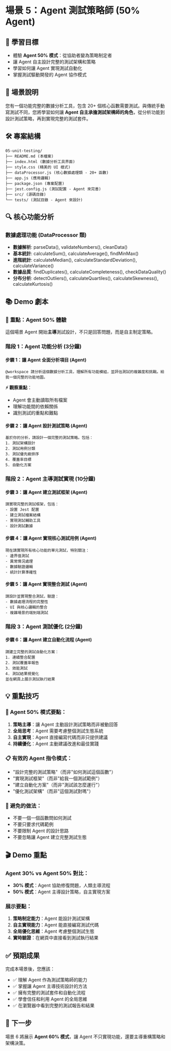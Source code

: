 # 場景 5：Agent 測試策略師 (50% Agent)

## 🎯 學習目標
- 體驗 **Agent 50% 模式**：從協助者變為策略制定者
- 讓 Agent 自主設計完整的測試架構和策略
- 學習如何讓 Agent 實現測試自動化
- 掌握測試驅動開發的 Agent 協作模式

## 📝 場景說明
您有一個功能完整的數據分析工具，包含 20+ 個核心函數需要測試。與傳統手動寫測試不同，您將學習如何讓 **Agent 自主承擔測試架構師的角色**，從分析功能到設計測試策略，再到實現完整的測試套件。

## 🛠️ 專案結構
```
05-unit-testing/
├── README.md (本檔案)
├── index.html (數據分析工具界面)
├── style.css (精美的 UI 樣式)
├── dataProcessor.js (核心數據處理類 - 20+ 函數)
├── app.js (應用邏輯)
├── package.json (專案配置)
├── jest.config.js (測試配置 - Agent 來完善)
├── src/ (源碼目錄)
└── tests/ (測試目錄 - Agent 來設計)
```

## 🔍 核心功能分析

### 數據處理功能 (DataProcessor 類)
- **數據解析**: parseData(), validateNumbers(), cleanData()
- **基本統計**: calculateSum(), calculateAverage(), findMinMax()
- **進階統計**: calculateMedian(), calculateStandardDeviation(), calculateVariance()
- **數據品質**: findDuplicates(), calculateCompleteness(), checkDataQuality()
- **分布分析**: detectOutliers(), calculateQuartiles(), calculateSkewness(), calculateKurtosis()

## 📚 Demo 劇本

### 🌟 **重點：Agent 50% 體驗**
這個場景 Agent 開始**主導**測試設計，不只是回答問題，而是自主制定策略。

### 階段 1：Agent 功能分析 (3分鐘)

#### 步驟 1：讓 Agent 全面分析項目 (Agent)
```
@workspace 請分析這個數據分析工具，理解所有功能模組，並評估測試的複雜度和挑戰。給我一個完整的功能地圖。
```

**⚡ 觀察重點**：
- Agent 會主動讀取所有檔案
- 理解功能間的依賴關係
- 識別測試的重點和難點

#### 步驟 2：讓 Agent 設計測試策略 (Agent)
```
基於你的分析，請設計一個完整的測試策略。包括：
1. 測試架構設計
2. 測試用例分類
3. 測試優先級排序
4. 覆蓋率目標
5. 自動化方案
```

### 階段 2：Agent 主導測試實現 (10分鐘)

#### 步驟 3：讓 Agent 建立測試框架 (Agent)
```
請實現完整的測試框架，包括：
- 設置 Jest 配置
- 建立測試檔案結構
- 實現測試輔助工具
- 設計測試數據
```

#### 步驟 4：讓 Agent 實現核心測試用例 (Agent)
```
現在請實現所有核心功能的單元測試，特別關注：
- 邊界值測試
- 異常情況處理
- 數據驗證邏輯
- 統計計算準確性
```

#### 步驟 5：讓 Agent 實現整合測試 (Agent)
```
請設計並實現整合測試，驗證：
- 數據處理流程的完整性
- UI 與核心邏輯的整合
- 複雜場景的端到端測試
```

### 階段 3：Agent 測試優化 (2分鐘)

#### 步驟 6：讓 Agent 建立自動化流程 (Agent)
```
請建立完整的測試自動化方案：
1. 連續整合配置
2. 測試覆蓋率報告
3. 效能測試
4. 測試結果視覺化
並在網頁上展示測試執行結果
```

## 💡 重點技巧

### 🤖 Agent 50% 模式要點：
1. **策略主導**：讓 Agent 主動設計測試策略而非被動回答
2. **全局思考**：Agent 需要考慮整個測試生態系統
3. **自主實現**：Agent 直接編寫代碼而非只提供建議
4. **持續優化**：Agent 主動建議改進和最佳實踐

### 📋 有效的 Agent 指令模式：
- "設計完整的測試策略"（而非"如何測試這個函數"）
- "實現測試框架"（而非"給我一個測試範例"）
- "建立自動化方案"（而非"測試該怎麼運行"）
- "優化測試架構"（而非"這個測試對嗎"）

### 🚫 避免的做法：
- 不要一個一個函數問如何測試
- 不要只要求代碼範例
- 不要限制 Agent 的設計思路
- 不要忽略讓 Agent 建立完整測試生態

## 🎬 Demo 重點

### Agent 30% vs Agent 50% 對比：
- **30% 模式**：Agent 協助修復問題，人類主導流程
- **50% 模式**：Agent 主導設計策略，自主實現方案

### 展示要點：
1. **策略制定能力**：Agent 能設計測試架構
2. **自主實現能力**：Agent 能直接編寫測試代碼
3. **全局優化思維**：Agent 考慮整個測試生態
4. **實時驗證**：在網頁中直接看到測試執行結果

## ✅ 預期成果
完成本場景後，您應該：
- ✅ 理解 Agent 作為測試策略師的能力
- ✅ 掌握讓 Agent 主導技術設計的方法
- ✅ 擁有完整的測試套件和自動化流程
- ✅ 學會信任和利用 Agent 的全局思維
- ✅ 在瀏覽器中看到完整的測試報告和結果

## 🔄 下一步
場景 6 將展示 **Agent 60% 模式**，讓 Agent 不只實現功能，還要主導重構策略和架構決策。